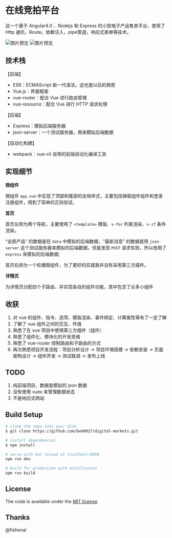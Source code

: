 # 在线竞拍平台

这一个基于 Angular4.0 、Nodejs 和 Express 的小型电子产品售卖平台，使用了 Http 通讯，Route，依赖注入，pipe管道，响应式表单等技术。

![图片预览](http://ot4esom84.bkt.clouddn.com/17-9-2/72946124.jpg)
![图片预览](http://ot4esom84.bkt.clouddn.com/17-9-2/4740444.jpg)


## 技术栈

【前端】

- ES6：ECMAScript 新一代语法，这也是以后的趋势
- Vue.js：界面框架
- vue-router：配合 Vue 进行路由管理
- vue-resource：配合 Vue 进行 HTTP 请求处理

【后端】

- Express：模拟后端服务器
- json-server：一个测试服务器，用来模拟后端数据

【自动化构建】

- webpack：vue-cli 自带的前端自动化编译工具

## 实现细节

**根组件**

根组件 `app.vue` 中实现了顶部和尾部的全局样式，主要包括弹窗组件组件和登录注册组件，用到了简单的正则验证。

**首页**

首页左侧为两个导航，主要使用了 `<template>` 模版、`v-for` 列表渲染、`v-if` 条件渲染。

“全部产品” 的数据是在 `data` 中模拟的后端数据，“最新消息” 的数据是用 `json-server` 这个测试服务器来模拟的后端数据，但是发现 `POST` 请求失败，所以改用了 `express` 来模拟的后端数据;

首页右侧为一个轮播图组件，为了更好的实践我并没有采用第三方插件。

**详情页**

为详情页分配四个子路由，并实现各自的组件功能，其中包含了众多小组件


## 收获

1. 对 vue 的组件、指令、选项、模版渲染、事件绑定、计算属性等有了一定了解
2. 了解了 vue 组件之间的交互、传值
3. 熟悉了在 vue 项目中使用第三方插件（组件）
4. 熟悉了组件化、模块化的开发思维
5. 熟悉了 vue-router 控制路由和子路由的方式
6. 再次熟悉项目开发流程：项目分析设计 -> 项目环境搭建 -> 依赖安装 -> 页面架构设计 -> 组件开发 -> 测试联调 -> 发布上线


## TODO

1. 纯前端项目，数据是模拟的 json 数据
2. 没有使用 vuex 来管理数据状态
3. 不是响应式网站


## Build Setup

``` bash
# clone the repo into your disk.
$ git clone https://github.com/bxm0927/digital-markets.git

# install dependencies
$ npm install

# serve with hot reload at localhost:8080
npm run dev

# build for production with minification
npm run build
```


## License

The code is available under the [MIT license](https://opensource.org/licenses/MIT).


## Thanks
@fishenal
